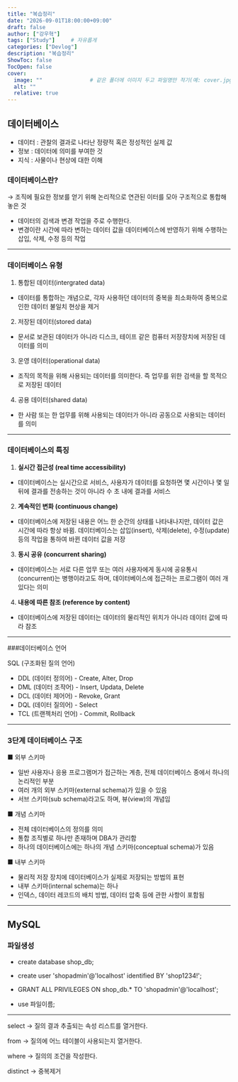 ```yaml
---
title: "복습정리"
date: "2026-09-01T18:00:00+09:00"
draft: false              
author: ["강우혁"]     
tags: ["Study"]     # 자유롭게
categories: ["Devlog"]
description: "복습정리"
ShowToc: false
TocOpen: false
cover:
  image: ""               # 같은 폴더에 이미지 두고 파일명만 적기(예: cover.jpg)
  alt: ""
  relative: true
---
```

<!--more-->
## 데이터베이스

- 데이터 : 관찰의 결과로 나타난 정량적 혹은 정성적인 실제 값
- 정보 : 데이터에 의미를 부여한 것
- 지식 : 사물이나 현상에 대한 이해

### 데이터베이스란?

→  조직에 필요한 정보를 얻기 위해 논리적으로 연관된 이터를 모아 구조적으로 통합해 놓은 것

- 데이터의 검색과 변경 작업을 주로 수행한다.
- 변경이란 시간에 따라 변하는 데이터 값을 데이터베이스에 반영하기 위해 수행하는 삽입, 삭제, 수정 등의 작업

---

### 데이터베이스 유형

1. 통합된 데이터(intergrated data)
- 데이터를 통합하는 개념으로, 각자 사용하던 데이터의 중복을 최소화하여 중복으로 인한 데이터 불일치 현상을 제거
2. 저장된 데이터(stored data)
- 문서로 보관된 데이터가 아니라 디스크, 테이프 같은 컴퓨터 저장장치에 저장된 데이터를 의미
3. 운영 데이터(operational data)
- 조직의 목적을 위해 사용되는 데이터를 의미한다. 즉 업무를 위한 검색을 할 목적으로 저장된 데이터
4. 공용 데이터(shared data)
- 한 사람 또는 한 업무를 위해 사용되는 데이터가 아니라 공동으로 사용되는 데이터를 의미

---

### 데이터베이스의 특징

1. **실시간 접근성 (real time accessibility)**
- 데이터베이스는 실시간으로 서비스, 사용자가 데이터를 요청하면 몇 시간이나 몇 일 뒤에 결과를 전송하는 것이 아니라 수 초 내에 결과를 서비스
2. **계속적인 변화 (continuous change)**
- 데이터베이스에 저장된 내용은 어느 한 순간의 상태를 나타내나지만, 데이터 값은 시간에 따라 항상 바뀜. 데이터베이스는 삽입(insert), 삭제(delete), 수정(update) 등의 작업을 통하여 바뀐 데이터 값을 저장
3. **동시 공유 (concurrent sharing)**
- 데이터베이스는 서로 다른 업무 또는 여러 사용자에게 동시에 공유통시(concurrent)는 병행이라고도 하며, 데이터베이스에 접근하는 프로그램이 여러 개 있다는 의미
4. **내용에 따른 참조 (reference by content)**
- 데이터베이스에 저장된 데이터는 데이터의 물리적인 위치가 아니라 데이터 값에 따라 참조

---

###데이터베이스 언어

SQL (구조화된 질의 언어)

- DDL (데이터 정의어) - Create, Alter, Drop
- DML (데이터 조작어) - Insert, Updata, Delete
- DCL (데이터 제어어) - Revoke, Grant
- DQL (데이터 질의어) - Select
- TCL (트랜젝처리 언어) - Commit, Rollback

---

### 3단계 데이터베이스 구조

■ 외부 스키마

- 일반 사용자나 응용 프로그램머가 접근하는 계층, 전체 데이터베이스 중에서 하나의 논리적인 부분
- 여러 개의 외부 스키마(external schema)가 있을 수 있음
- 서브 스키마(sub schema)라고도 하며, 뷰(view)의 개념임

■ 개념 스키마

- 전체 데이터베이스의 정의를 의미
- 통합 조직별로 하나만 존재하며 DBA가 관리함
- 하나의 데이터베이스에는 하나의 개념 스키마(conceptual schema)가 있음

■ 내부 스키마

- 물리적 저장 장치에 데이터베이스가 실제로 저장되는 방법의 표현
- 내부 스키마(internal schema)는 하나
- 인덱스, 데이터 레코드의 배치 방법, 데이터 압축 등에 관한 사항이 포함됨

---

## MySQL

### 파일생성

- create database shop_db;
- create user 'shopadmin'@'localhost' identified BY 'shop1234!';
- GRANT ALL PRIVILEGES ON shop_db.* TO 'shopadmin'@'localhost';

- use 파일이름;

---

select → 질의 결과 추출되는 속성 리스트를 열거한다.

from → 질의에 어느 테이블이 사용되는지 열거한다.

where → 질의의 조건을 작성한다.

distinct → 중복제거
